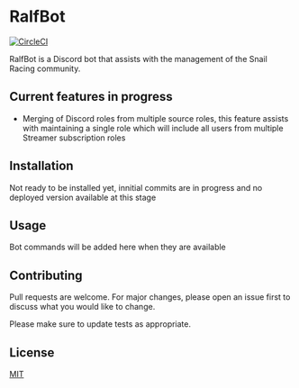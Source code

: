 # RalfBot
[![CircleCI](https://circleci.com/gh/lawrab/RalfBot.svg?style=svg)](https://circleci.com/gh/lawrab/RalfBot)

RalfBot is a Discord bot that assists with the management of the Snail Racing community.

## Current features in progress
* Merging of Discord roles from multiple source roles, this feature assists with maintaining a single role which will include all users from multiple Streamer subscription roles

## Installation

Not ready to be installed yet, innitial commits are in progress and no deployed version available at this stage

## Usage

Bot commands will be added here when they are available


## Contributing
Pull requests are welcome. For major changes, please open an issue first to discuss what you would like to change.

Please make sure to update tests as appropriate.

## License
[MIT](https://choosealicense.com/licenses/mit/)